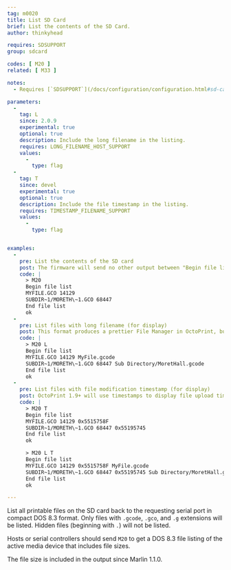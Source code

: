 ```yaml
---
tag: m0020
title: List SD Card
brief: List the contents of the SD Card.
author: thinkyhead

requires: SDSUPPORT
group: sdcard

codes: [ M20 ]
related: [ M33 ]

notes:
  - Requires [`SDSUPPORT`](/docs/configuration/configuration.html#sd-card)

parameters:
  -
    tag: L
    since: 2.0.9
    experimental: true
    optional: true
    description: Include the long filename in the listing.
    requires: LONG_FILENAME_HOST_SUPPORT
    values:
      -
        type: flag
  -
    tag: T
    since: devel
    experimental: true
    optional: true
    description: Include the file timestamp in the listing.
    requires: TIMESTAMP_FILENAME_SUPPORT
    values:
      -
        type: flag


examples:
  -
    pre: List the contents of the SD card
    post: The firmware will send no other output between "Begin file list" and "End file list."
    code: |
      > M20
      Begin file list
      MYFILE.GCO 14129
      SUBDIR~1/MORETH\~1.GCO 68447
      End file list
      ok
  -
    pre: List files with long filename (for display)
    post: This format produces a prettier File Manager in OctoPrint, but the long name is not used in selecting the file to print, nor are folder long names included.
    code: |
      > M20 L
      Begin file list
      MYFILE.GCO 14129 MyFile.gcode
      SUBDIR~1/MORETH\~1.GCO 68447 Sub Directory/MoretHall.gcode
      End file list
      ok
  -
    pre: List files with file modification timestamp (for display)
    post: OctoPrint 1.9+ will use timestamps to display file upload times in File Manager.
    code: |
      > M20 T
      Begin file list
      MYFILE.GCO 14129 0x5515758F
      SUBDIR~1/MORETH\~1.GCO 68447 0x55195745
      End file list
      ok

      > M20 L T
      Begin file list
      MYFILE.GCO 14129 0x5515758F MyFile.gcode
      SUBDIR~1/MORETH\~1.GCO 68447 0x55195745 Sub Directory/MoretHall.gcode
      End file list
      ok

---
```


List all printable files on the SD card back to the requesting serial port in compact DOS 8.3 format. Only files with `.gcode`, `.gco`, and `.g` extensions will be listed. Hidden files (beginning with `.`) will not be listed.

Hosts or serial controllers should send `M20` to get a DOS 8.3 file listing of the active media device that includes file sizes.

The file size is included in the output since Marlin 1.1.0.
